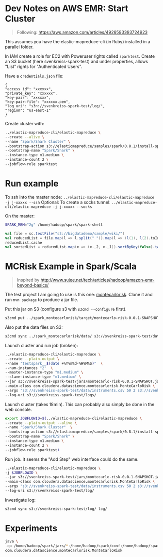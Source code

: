# Dev Notes on AWS EMR: Start Cluster

> Following: https://aws.amazon.com/articles/4926593393724923

This assumes you have the elastic-mapreduce-cli (in Ruby) installed in a parallel folder.

In IAM create a role for EC2 with Poweruser rights called `sparktest`.
Create an S3 bucket (here svenkreiss-spark-test) and under properties, allows "List" rights for "Authenticated Users".

Have a `credentials.json` file:

```
{
"access_id": "xxxxxx",
"private_key": "xxxxxx",
"key-pair": "xxxxxx",
"key-pair-file": "xxxxxx.pem",
"log_uri": "s3n://svenkreiss-spark-test/log/",
"region": "us-east-1"
}
```

Create cluster with:

```bash
../elastic-mapreduce-cli/elastic-mapreduce \
--create --alive \
--name "Spark/Shark Cluster" \
--bootstrap-action s3://elasticmapreduce/samples/spark/0.8.1/install-spark-shark.sh \
--bootstrap-name "Spark/Shark" \
--instance-type m1.medium \
--instance-count 2 \
--jobflow-role sparktest
```


# Run example

To ssh into the master node: `../elastic-mapreduce-cli/elastic-mapreduce -j j-xxxxx --ssh`
Optional: To create a socks tunnel: `../elastic-mapreduce-cli/elastic-mapreduce -j j-xxxxx --socks`

On the master:

```bash
SPARK_MEM="2g" /home/hadoop/spark/spark-shell
```

```scala
val file = sc.textFile("s3://bigdatademo/sample/wiki/")
val reducedList = file.map(l => l.split(" ")).map(l => (l(1), l(2).toInt)).reduceByKey(_+_, 3)
reducedList.cache
val sortedList = reducedList.map(x => (x._2, x._1)).sortByKey(false).take(50)
```


# MCRisk Example in Spark/Scala

> Inspired by http://www.sujee.net/tech/articles/hadoop/amazon-emr-beyond-basics/

The test project I am going to use is this one: [montecarlorisk](https://github.com/sryza/montecarlorisk). Clone it and run `mvn package` to produce a jar file.

Put this jar on S3 (configure s3 with `s3cmd --configure` first).

```bash
s3cmd put ../spark_montecarlorisk/target/montecarlo-risk-0.0.1-SNAPSHOT.jar s3://svenkreiss-spark-test/jars/
```

Also put the data files on S3:

```bash
s3cmd sync ../spark_montecarlorisk/data/ s3://svenkreiss-spark-test/data/
```

Launch cluster and run job (broken):

```bash
../elastic-mapreduce-cli/elastic-mapreduce \
--create --plain-output \
--name "testspark__$(date +%Y%m%d-%H%M%S)"  \
--num-instances "2"  \
--master-instance-type "m1.medium" \
--slave-instance-type "m1.medium" \
--jar s3://svenkreiss-spark-test/jars/montecarlo-risk-0.0.1-SNAPSHOT.jar \
--main-class com.cloudera.datascience.montecarlorisk.MonteCarloRisk \
--args "s3://svenkreiss-spark-test/data/instruments.csv 50 2 s3://svenkreiss-spark-test/data/means.csv s3://svenkreiss-spark-test/data/covariances.csv" \
--log-uri s3://svenkreiss-spark-test/logs/
```

Launch cluster (takes 18min). This can probably also simply be done in the web console.

```bash
export JOBFLOWID=$(../elastic-mapreduce-cli/elastic-mapreduce \
--create --plain-output --alive \
--name "Spark/Shark Cluster"  \
--bootstrap-action s3://elasticmapreduce/samples/spark/0.8.1/install-spark-shark.sh \
--bootstrap-name "Spark/Shark" \
--instance-type m1.medium \
--instance-count 2 \
--jobflow-role sparktest)
```

Run job. It seems the "Add Step" web interface could do the same.

```bash
../elastic-mapreduce-cli/elastic-mapreduce \
-j $JOBFLOWID \
--jar s3://svenkreiss-spark-test/jars/montecarlo-risk-0.0.1-SNAPSHOT.jar \
--main-class com.cloudera.datascience.montecarlorisk.MonteCarloRisk \
--args "s3://svenkreiss-spark-test/data/instruments.csv 50 2 s3://svenkreiss-spark-test/data/means.csv s3://svenkreiss-spark-test/data/covariances.csv" \
--log-uri s3://svenkreiss-spark-test/log/
```

Investigate log:

```bash
s3cmd sync s3://svenkreiss-spark-test/log/ log/
```


# Experiments

```bash
java \
-cp /home/hadoop/spark/jars/*:/home/hadoop/spark/conf:/home/hadoop/spark/jars/spark-assembly-0.8.1-incubating-hadoop1.0.4.jar:/home/hadoop/commons-math3-3.3.jar:/home/hadoop/montecarlorisk/target/montecarlo-risk-0.0.1-SNAPSHOT.jar \
com.cloudera.datascience.montecarlorisk.MonteCarloRisk
```
